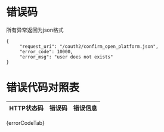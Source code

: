 错误码
=============
所有异常返回为json格式

    {
         "request_uri": "/oauth2/confirm_open_platform.json",
         "error_code": 10000,
         "error_msg": "user does not exists"
    }

错误代码对照表
=============

HTTP状态码 |错误码|错误信息
-----------------|----------|--------------
{errorCodeTab}
